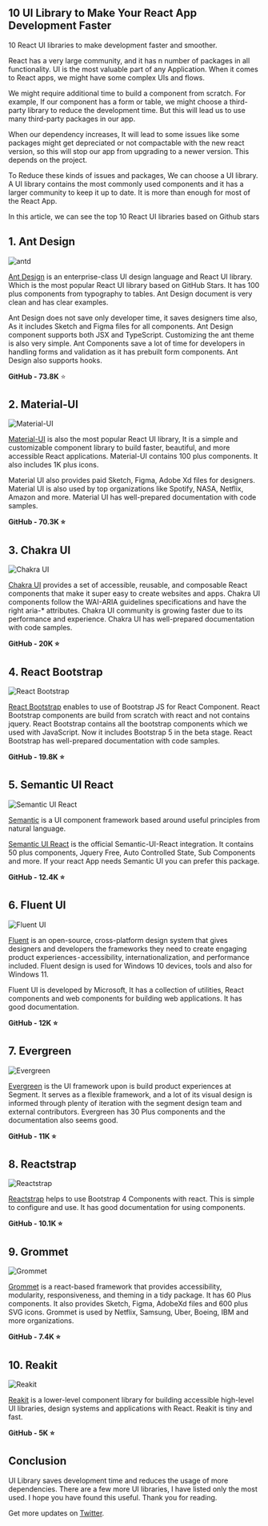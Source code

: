 ## 10 UI Library to Make Your React App Development Faster

10 React UI libraries to make development faster and smoother.

React has a very large community, and it has n number of packages in all functionality. UI is the most valuable part of any Application. When it comes to React apps, we might have some complex UIs and flows.

We might require additional time to build a component from scratch. For example, If our component has a form or table, we might choose a third-party library to reduce the development time. But this will lead us to use many third-party packages in our app.

When our dependency increases, It will lead to some issues like some packages might get depreciated or not compactable with the new react version, so this will stop our app from upgrading to a newer version. This depends on the project.

To Reduce these kinds of issues and packages, We can choose a UI library. A UI library contains the most commonly used components and it has a larger community to keep it up to date. It is more than enough for most of the React App.

In this article, we can see the top 10 React UI libraries based on Github stars

## 1. Ant Design

![antd](https://dev-to-uploads.s3.amazonaws.com/uploads/articles/ktkhgh2gjiu5wyaiazz9.png)

[Ant Design](https://github.com/ant-design/ant-design) is an enterprise-class UI design language and React UI library. Which is the most popular React UI library based on GitHub Stars. It has 100 plus components from typography to tables. Ant Design document is very clean and has clear examples. 

Ant Design does not save only developer time, it saves designers time also, As it includes Sketch and Figma files for all components. Ant Design component supports both JSX and TypeScript. Customizing the ant theme is also very simple. Ant Components save a lot of time for developers in handling forms and validation as it has prebuilt form components. Ant Design also supports hooks.

**GitHub - 73.8K** ⭐

## 2. Material-UI

![Material-UI](https://dev-to-uploads.s3.amazonaws.com/uploads/articles/k3czcofwpi16lsjjz6sg.png)

[Material-UI](https://github.com/mui-org/material-ui) is also the most popular React UI library, It is a simple and customizable component library to build faster, beautiful, and more accessible React applications. Material-UI contains 100 plus components. It also includes 1K plus icons. 

Material UI also provides paid Sketch, Figma, Adobe Xd files for designers. Material UI is also used by top organizations like Spotify, NASA, Netflix, Amazon and more. Material UI has well-prepared documentation with code samples.

**GitHub -  70.3K ⭐**

## 3. Chakra UI

![Chakra UI](https://dev-to-uploads.s3.amazonaws.com/uploads/articles/lyriry6w377eg8v2mg1e.png)

[Chakra UI](https://github.com/chakra-ui/chakra-ui) provides a set of accessible, reusable, and composable React components that make it super easy to create websites and apps. Chakra UI components follow the WAI-ARIA guidelines specifications and have the right aria-* attributes. Chakra UI community is growing faster due to its performance and experience. Chakra UI has well-prepared documentation with code samples.

**GitHub - 20K ⭐**

## 4. React Bootstrap

![React Bootstrap](https://dev-to-uploads.s3.amazonaws.com/uploads/articles/rrcxbeyket6u4qp7gcxo.png) 
 
[React Bootstrap](https://github.com/react-bootstrap/react-bootstrap) enables to use of Bootstrap JS for React Component. React Bootstrap components are build from scratch with react and not contains jquery. React Bootstrap contains all the bootstrap components which we used with JavaScript. Now it includes Bootstrap 5 in the beta stage. React Bootstrap has well-prepared documentation with code samples.

**GitHub - 19.8K ⭐**

## 5. Semantic UI React

![Semantic UI React](https://dev-to-uploads.s3.amazonaws.com/uploads/articles/lvez9zwqknvkxnvql881.png)
 
[Semantic](https://github.com/Semantic-Org/Semantic-UI) is a UI component framework based around useful principles from natural language.

[Semantic UI React](https://github.com/Semantic-Org/Semantic-UI-React) is the official Semantic-UI-React integration. It contains 50 plus components, Jquery Free, Auto Controlled State, Sub Components and more. If your react App needs Semantic UI you can prefer this package.

**GitHub - 12.4K ⭐**

## 6. Fluent UI

![Fluent UI](https://dev-to-uploads.s3.amazonaws.com/uploads/articles/j1uuv23v2516sb3rlbt8.png) 

[Fluent](https://github.com/microsoft/fluentui) is an open-source, cross-platform design system that gives designers and developers the frameworks they need to create engaging product experiences - accessibility, internationalization, and performance included. Fluent design is used for Windows 10 devices, tools and also for Windows 11.

Fluent UI is developed by Microsoft, It has a collection of utilities, React components and web components for building web applications. It has good documentation.

**GitHub - 12K ⭐**

## 7. Evergreen

![Evergreen](https://dev-to-uploads.s3.amazonaws.com/uploads/articles/mdprhq4rht4b1bocpnzv.png) 

[Evergreen](https://github.com/segmentio/evergreen) is the UI framework upon is build product experiences at Segment. It serves as a flexible framework, and a lot of its visual design is informed through plenty of iteration with the segment design team and external contributors. Evergreen has 30 Plus components and the documentation also seems good.

**GitHub - 11K ⭐**

## 8. Reactstrap

![Reactstrap](https://dev-to-uploads.s3.amazonaws.com/uploads/articles/sbfr1q8rigolfwa3qkev.png)
 
[Reactstrap](https://github.com/reactstrap/reactstrap) helps to use Bootstrap 4 Components with react. This is simple to configure and use. It has good documentation for using components.

**GitHub - 10.1K ⭐**

## 9. Grommet

![Grommet](https://dev-to-uploads.s3.amazonaws.com/uploads/articles/mrt7gt1vxi88nquohpxe.png)
 
[Grommet](https://github.com/grommet/grommet) is a react-based framework that provides accessibility, modularity, responsiveness, and theming in a tidy package. It has 60 Plus components. It also provides Sketch, Figma, AdobeXd files and 600 plus SVG icons. Grommet is used by Netflix, Samsung, Uber, Boeing, IBM and more organizations.

**GitHub -  7.4K ⭐**

## 10. Reakit

![Reakit](https://dev-to-uploads.s3.amazonaws.com/uploads/articles/epfzj9yftnp89u4mj5ju.png)

[Reakit](https://github.com/reakit/reakit) is a lower-level component library for building accessible high-level UI libraries, design systems and applications with React. Reakit is tiny and fast.

**GitHub - 5K ⭐**

## Conclusion

UI Library saves development time and reduces the usage of more dependencies. There are a few more UI libraries, I have listed only the most used. I hope you have found this useful. Thank you for reading.

Get more updates on [Twitter](https://twitter.com/Nilanth).